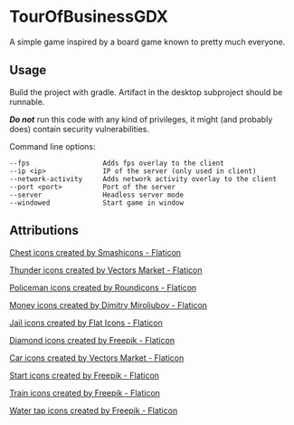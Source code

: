 # TourOfBusinessGDX
A simple game inspired by a board game known to pretty much everyone.

## Usage
Build the project with gradle. Artifact in the desktop subproject should be runnable.

***Do not*** run this code with any kind of privileges, it might (and probably does) contain security vulnerabilities.

Command line options:
```
--fps                  Adds fps overlay to the client
--ip <ip>              IP of the server (only used in client)
--network-activity     Adds network activity overlay to the client
--port <port>          Port of the server
--server               Headless server mode
--windowed             Start game in window
```

## Attributions
<a href="https://www.flaticon.com/free-icons/chest" title="chest icons">Chest icons created by Smashicons - Flaticon</a>

<a href="https://www.flaticon.com/free-icons/thunder" title="thunder icons">Thunder icons created by Vectors Market - Flaticon</a>

<a href="https://www.flaticon.com/free-icons/policeman" title="policeman icons">Policeman icons created by Roundicons - Flaticon</a>

<a href="https://www.flaticon.com/free-icons/money" title="money icons">Money icons created by Dimitry Miroliubov - Flaticon</a>

<a href="https://www.flaticon.com/free-icons/jail" title="jail icons">Jail icons created by Flat Icons - Flaticon</a>

<a href="https://www.flaticon.com/free-icons/diamond" title="diamond icons">Diamond icons created by Freepik - Flaticon</a>

<a href="https://www.flaticon.com/free-icons/car" title="car icons">Car icons created by Vectors Market - Flaticon</a>

<a href="https://www.flaticon.com/free-icons/start" title="start icons">Start icons created by Freepik - Flaticon</a>

<a href="https://www.flaticon.com/free-icons/train" title="train icons">Train icons created by Freepik - Flaticon</a>

<a href="https://www.flaticon.com/free-icons/water-tap" title="water tap icons">Water tap icons created by Freepik - Flaticon</a>
